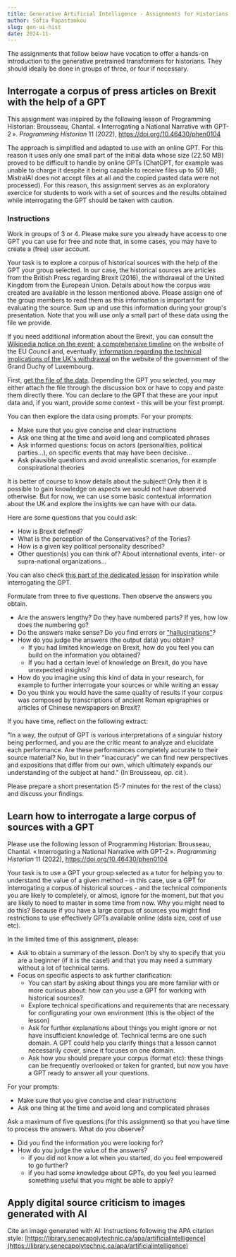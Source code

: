 ```yaml
--- 
title: Generative Artificial Intelligence - Assignments for Historians 
author: Sofia Papastamkou
slug: gen-ai-hist
date: 2024-11-
---
```

<!--
Machine learning: a branch of AI that deals with creating algorithms that learn (= evolve to get more efficient) when applied to (large) corpora of data. What these algorithms do: they predict, based on statistic probabilities sequences of words. This is based on word vectorisation/embedding: strings of text (words) converted into sets of numbers (vectors, embeddings).

An example: web search engines apply this once you enter a query (see screenshot of Google engine)

What is an algorithm: 

GPT for Generative Pre-Trained Transformer: an architecture of machine learning (basically, data and algorithms). It can read and treat all input data at once and gets better when trained with large corpora of data. Improved accuracy of outputs.  

Attention mechanism: a technique that allows the nural network to focus on specific parts of an input sequence. Done by assigning weights to different parts of input sequence. Most important parts = heighest weights 

AM different from sequence to sequence model: 1) passing more data to the decoder through he hidden state, that allow the decoder to have more context 2) add an extra step before producing the output  

Hidden state: input + past inputs (the memory of all inputs)  in a RNN (recurrent neural network)

GPT: an architecture of machine learning (basically, data and algorithms). It can read and treat all input data at once and gets better when trained with large corpora of data. Improved accuracy of outputs. Simply put: it can generate unique text (output data) when it receives a specific query/instruction/prompt. 

-->

The assignments that follow below have vocation to offer a hands-on introduction to the generative pretrained transformers for historians. They should ideally be done in groups of three, or four if necessary.

## Interrogate a corpus of press articles on Brexit with the help of a GPT 

This assignment was inspired by the following lesson of Programming Historian: Brousseau, Chantal. « Interrogating a National Narrative with GPT-2 ». *Programming Historian* 11 (2022), https://doi.org/10.46430/phen0104 

The approach is simplified and adapted to use with an online GPT. For this reason it uses only one small part of the initial data whose size (22.50 MB) proved to be difficult to handle by online GPTs (ChatGPT, for example was unable to charge it despite it being capable to receive files up to 50 MB; MistralAI does not accept files at all and the copied pasted data were not processed). For this reason, this assignment serves as an exploratory exercice for students to work with a set of sources and the results obtained while interrogating the GPT should be taken with caution. 

### Instructions

Work in groups of 3 or 4. Please make sure you already have access to one GPT you can use for free and note that, in some cases, you may have to create a (free) user account. 

Your task is to explore a corpus of historical sources with the help of the GPT your group selected. In our case, the historical sources are articles from the British Press regarding Brexit (2016), the withdrawal of the United Kingdom from the European Union. Details about how the corpus was created are available in the lesson mentioned above. Please assign one of the group members to read them as this information is important for evaluating the source. Sum up and use this information during your group's presentation. Note that you will use only a small part of these data using the file we provide.

If you need additional information about the Brexit, you can consult the [Wikipedia notice on the event](https://en.wikipedia.org/wiki/Brexit); [a comprehensive timeline](https://www.consilium.europa.eu/en/brexit/) on the website of the EU Council and, eventually, [information regarding the technical implications of the UK's withdrawal](https://gouvernement.lu/en/dossiers/2019/brexit.html) on the website of the government of the Grand Duchy of Luxembourg.  

First, [get the file of the data](/assets/data/brexit-articles-small.txt). Depending the GPT you selected, you may either attach the file through the discussion box or have to copy and paste them directly there. You can declare to the GPT that these are your input data and, if you want, provide some context - this will be your first prompt. 

You can then explore the data using prompts. For your prompts: 

- Make sure that you give concise and clear instructions 
- Ask one thing at the time and avoid long and complicated phrases
- Ask informed questions: focus on actors (personalities, political parties...), on specific events that may have been decisive...
- Ask plausible questions and avoid unrealistic scenarios, for example conspirational theories

 It is better of course to know details about the subject! Only then it is possible to gain knowledge on aspects we would not have observed otherwise. But for now, we can use some basic contextual information about the UK and explore the insights we can have with our data. 


Here are some questions that you could ask: 
- How is Brexit defined? 
- What is the perception of the Conservatives? of the Tories?
- How is a given key political personality described? 
- Other question(s) you can think of? About international events, inter- or supra-national organizations... 

You can also check [this part of the dedicated lesson](https://programminghistorian.org/en/lessons/interrogating-national-narrative-gpt#interrogating-our-model) for inspiration while interrogating the GPT.   

Formulate from three to five questions. Then observe the answers you obtain. 
- Are the answers lengthy? Do they have numbered parts? If yes, how low does the numbering go? 
- Do the answers make sense? Do you find errors or ["hallucinations"](https://en.wikipedia.org/wiki/Hallucination_(artificial_intelligence))?
- How do you judge the answers (the output data) you obtain? 
	- If you had limited knowledge on Brexit, how do you feel you can build on the information you obtained? 
	- If you had a certain level of knowledge on Brexit, do you have unexpected insights? 
- How do you imagine using this kind of data in your research, for example to further interrogate your sources or while writing an essay
- Do you think you would have the same quality of results if your corpus was composed by transcriptions of ancient Roman epigraphies or articles of Chinese newspapers on Brexit?  

If you have time, reflect on the following extract:   

"In a way, the output of GPT is various interpretations of a singular history being performed, and you are the critic meant to analyze and elucidate each performance. Are these performances completely accurate to their source material? No, but in their “inaccuracy” we can find new perspectives and expositions that differ from our own, which ultimately expands our understanding of the subject at hand." (In Brousseau, *op. cit.*). 

Please prepare a short presentation (5-7 minutes for the rest of the class) and discuss your findings. 

## Learn how to interrogate a large corpus of sources with a GPT

Please use the following lesson of Programming Historian: Brousseau, Chantal. « Interrogating a National Narrative with GPT-2 ». *Programming Historian* 11 (2022), https://doi.org/10.46430/phen0104 

Your task is to use a GPT your group selected as a tutor for helping you to understand the value of a given method - in this case, use a GPT for interrogating a corpus of historical sources - and the technical components you are likely to completely, or almost, ignore for the moment, but that you are likely to need to master in some time from now. Why you might need to do this? Because if you have a large corpus of sources you might find restrictions to use effectively GPTs available online (data size, cost of use etc). 

In the limited time of this assignment, please: 

- Ask to obtain a summary of the lesson. Don't by shy to specify that you are a beginner (if it is the case!) and that you may need a summary without a lot of technical terms.   
- Focus on specific aspects to ask further clarification: 
	- You can start by asking about things you are more familiar with or more curious about: how can you use a GPT for working with historical sources? 
	- Explore technical specifications and requirements that are necessary for configurating your own environment (this is the object of the lesson)
	- Ask for further explanations about things you might ignore or not have insufficient knowledge of. Technical terms are one such domain. A GPT could help you clarify things that a lesson cannot necessarily cover, since it focuses on one domain. 
	- Ask how you should prepare your corpus (format etc): these things can be frequently overlooked or taken for granted, but now you have a GPT ready to answer all your questions.   

For your prompts: 

- Make sure that you give concise and clear instructions 
- Ask one thing at the time and avoid long and complicated phrases

Ask a maximum of five questions (for this assignment) so that you have time to process the answers. What do you observe? 
- Did you find the information you were looking for? 
- How do you judge the value of the answers? 
	- if you did not know a lot when you started, do you feel empowered to go further? 
	- if you had some knowledge about GPTs, do you feel you learned something useful that you might be able to apply?     

## Apply digital source criticism to images generated with AI  


Cite an image generated with AI: 
Instructions following the APA citation style: [https://library.senecapolytechnic.ca/apa/artificialintelligence](https://library.senecapolytechnic.ca/apa/artificialintelligence) 

